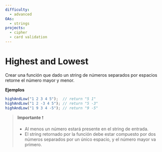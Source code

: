 ```yaml
---
difficulty:
  - advanced
OAs:
  - strings
projects:
  - cipher
  - card validation
---
```


# Highest and Lowest

Crear una función que dado un string de números separados por espacios retorne
el número mayor y menor.

__Ejemplos__

```js
highAndLow("1 2 3 4 5");  // return "5 1"
highAndLow("1 2 -3 4 5"); // return "5 -3"
highAndLow("1 9 3 4 -5"); // return "9 -5"
```

> __Importante__ ❗
>
> - Al menos un número estará presente en el string de entrada.
> - El string retornado por la función debe estar compuesto por dos números
> separados por un único espacio, y el número mayor va primero.
